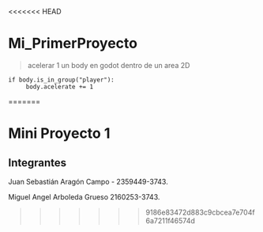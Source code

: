 <<<<<<< HEAD

# Mi_PrimerProyecto
>acelerar 1 un body en godot dentro de un area 2D
 

    if body.is_in_group("player"):
    	 body.acelerate += 1
=======
# Mini Proyecto 1



## Integrantes

Juan Sebastián Aragón Campo - 2359449-3743.

Miguel Angel Arboleda Grueso 2160253-3743.
>>>>>>> 9186e83472d883c9cbcea7e704f6a7211f46574d

